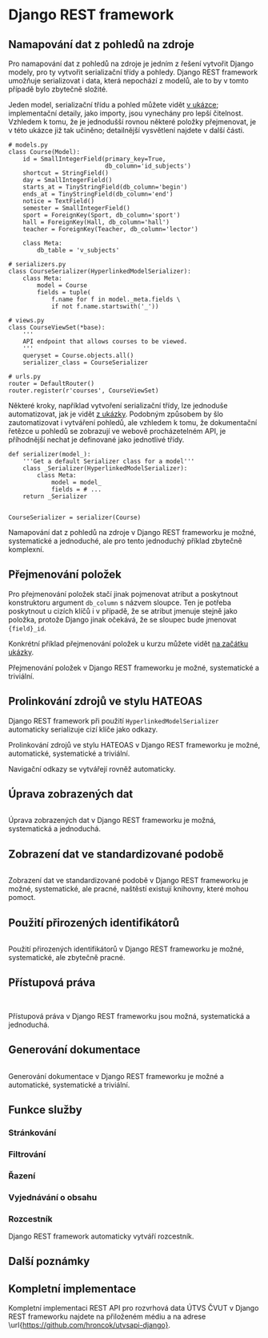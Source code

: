 Django REST framework
=====================

Namapování dat z pohledů na zdroje
----------------------------------

Pro namapování dat z pohledů na zdroje je jedním z řešení
vytvořit Django modely, pro ty vytvořit serializační třídy a pohledy.
Django REST framework umožňuje serializovat i data, která nepochází z modelů,
ale to by v tomto případě bylo zbytečně složité.

Jeden model, serializační třídu a pohled můžete vidět [v ukázce](#code:drf:mapping);
implementační detaily, jako importy, jsou vynechány pro lepší čitelnost.
Vzhledem k tomu, že je jednodušší rovnou některé položky přejmenovat,
je v této ukázce již tak učiněno; detailnější vysvětlení najdete v další části.

```{caption="{#code:drf:mapping}DRF: Namapování dat z pohledů na zdroje" .python}
# models.py
class Course(Model):
    id = SmallIntegerField(primary_key=True,
                           db_column='id_subjects')
    shortcut = StringField()
    day = SmallIntegerField()
    starts_at = TinyStringField(db_column='begin')
    ends_at = TinyStringField(db_column='end')
    notice = TextField()
    semester = SmallIntegerField()
    sport = ForeignKey(Sport, db_column='sport')
    hall = ForeignKey(Hall, db_column='hall')
    teacher = ForeignKey(Teacher, db_column='lector')

    class Meta:
        db_table = 'v_subjects'

# serializers.py
class CourseSerializer(HyperlinkedModelSerializer):
    class Meta:
        model = Course
        fields = tuple(
            f.name for f in model._meta.fields \
            if not f.name.startswith('_'))

# views.py
class CourseViewSet(*base):
    '''
    API endpoint that allows courses to be viewed.
    '''
    queryset = Course.objects.all()
    serializer_class = CourseSerializer

# urls.py
router = DefaultRouter()
router.register(r'courses', CourseViewSet)
```

Některé kroky, například vytvoření serializační třídy, lze jednoduše automatizovat,
jak je vidět [z ukázky](#code:drf:serializer).
Podobným způsobem by šlo zautomatizovat i vytváření pohledů, ale vzhledem k tomu,
že dokumentační řetězce u pohledů se zobrazují ve webově procházetelném API,
je příhodnější nechat je definované jako jednotlivé třídy.

```{caption="{#code:drf:serializer}DRF: Automatizace vytvoření serializační třídy" .python}
def serializer(model_):
    '''Get a default Serializer class for a model'''
    class _Serializer(HyperlinkedModelSerializer):
        class Meta:
            model = model_
            fields = # ...
    return _Serializer


CourseSerializer = serializer(Course)
```

Namapování dat z pohledů na zdroje v Django REST frameworku je
možné,
systematické
a jednoduché, ale pro tento jednoduchý příklad zbytečně komplexní.

Přejmenování položek
--------------------

Pro přejmenování položek stačí jinak pojmenovat atribut a poskytnout konstruktoru argument `db_column` s názvem sloupce.
Ten je potřeba poskytnout u cizích klíčů i v případě, že se atribut jmenuje stejně jako položka, protože Django jinak očekává,
že se sloupec bude jmenovat `{field}_id`.

Konkrétní příklad přejmenování položek u kurzu můžete vidět [na začátku ukázky](#code:drf:mapping).

Přejmenování položek v Django REST frameworku je
možné,
systematické
a triviální.

Prolinkování zdrojů ve stylu HATEOAS
------------------------------------

Django REST framework při použití `HyperlinkedModelSerializer` automaticky serializuje cizí klíče jako odkazy.


Prolinkování zdrojů ve stylu HATEOAS v Django REST frameworku je
možné, automatické,
systematické
a triviální.

Navigační odkazy se vytvářejí rovněž automaticky.

Úprava zobrazených dat
----------------------



```{caption="{#code:drf:modify}DRF: Úprava zobrazených dat" .python}

```

Úprava zobrazených dat v Django REST frameworku je
možná,
systematická
a jednoduchá.

Zobrazení dat ve standardizované podobě
---------------------------------------


```{caption="{#code:drf:standard}DRF: HAL" .python}

```

Zobrazení dat ve standardizované podobě v Django REST frameworku je
možné,
systematické,
ale pracné, naštěstí existují knihovny, které mohou pomoct.

Použití přirozených identifikátorů
----------------------------------



```{caption="{#code:drf:ids}DRF: Použití přirozených identifikátorů" .python}

```


Použití přirozených identifikátorů v Django REST frameworku je
možné,
systematické,
ale zbytečně pracné.

Přístupová práva
----------------




```{caption="{#code:drf:auth}DRF: Autorizační třídy" .python}


```

Přístupová práva v Django REST frameworku jsou
možná,
systematická
a jednoduchá.

Generování dokumentace
----------------------




```{caption="{#code:drf:docs}DRF: Generování dokumentace" .python}

```


Generování dokumentace v Django REST frameworku je
možné a automatické,
systematické
a triviální.

Funkce služby
-------------


### Stránkování



### Filtrování



### Řazení



### Vyjednávání o obsahu



### Rozcestník

Django REST framework automaticky vytváří rozcestník.


Další poznámky
--------------




Kompletní implementace
----------------------

Kompletní implementaci REST API pro rozvrhová data ÚTVS ČVUT v Django REST frameworku
najdete na přiloženém médiu a na adrese
\url{https://github.com/hroncok/utvsapi-django}.
